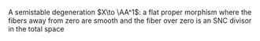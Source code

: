 A semistable degeneration $X\to \AA^1$: a flat proper morphism where the fibers away from zero are smooth and the fiber over zero is an SNC divisor in the total space